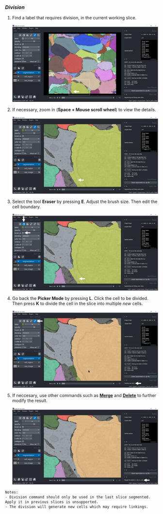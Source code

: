 ### *Division*

1. Find a label that requires division, in the current working slice.
   
    ![select](./pictures/division_1_annotation.png)

2. If necessary, zoom in (**Space + Mouse scroll wheel**) to view the details.
   
    ![zoom](./pictures/division_2_annotation.png)

3. Select the tool **Eraser** by pressing **E**. Adjust the brush size. Then edit the cell boundary.

    ![edit](./pictures/division_3_annotation.png)

5. Go back the **Picker Mode** by pressing **L**. Click the cell to be divided. Then press **K** to divide the cell in the slice into multiple *new* cells. 
   
    ![divide](./pictures/division_4_annotation.png)

6. If neccesary, use other commands such as [**Merge**](./merge.md) and [**Delete**](./delete.md) to further modify the result.
   
    ![merge](./pictures/division_5_annotation.png)
```
Notes:
- Division command should only be used in the last slice segmented. 
Apply it in previous slices is unsupported.
- The division will generate new cells which may require linkings.
```